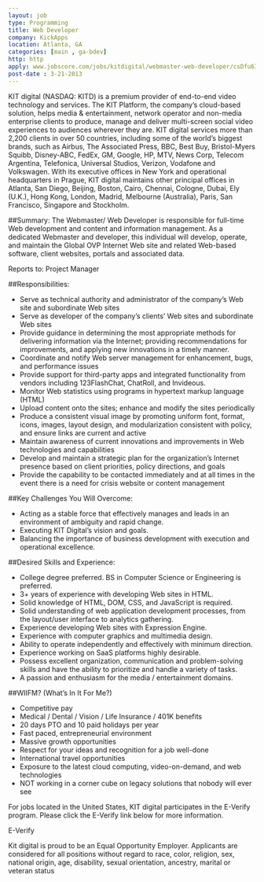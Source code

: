 ```yaml
---
layout: job
type: Programming
title: Web Developer
company: KickApps
location: Atlanta, GA
categories: [main , ga-bdev]
http: http
apply: www.jobscore.com/jobs/kitdigital/webmaster-web-developer/csDfu6I1Kr4PU-iGakhP3Q
post-date : 3-21-2013
---
```


KIT digital (NASDAQ: KITD) is a premium provider of end-to-end video technology and services. The KIT Platform, the company’s cloud-based solution, helps media & entertainment, network operator and non-media enterprise clients to produce, manage and deliver multi-screen social video experiences to audiences wherever they are. KIT digital services more than 2,200 clients in over 50 countries, including some of the world’s biggest brands, such as Airbus, The Associated Press, BBC, Best Buy, Bristol-Myers Squibb, Disney-ABC, FedEx, GM, Google, HP, MTV, News Corp, Telecom Argentina, Telefonica, Universal Studios, Verizon, Vodafone and Volkswagen. With its executive offices in New York and operational headquarters in Prague, KIT digital maintains other principal offices in Atlanta, San Diego, Beijing, Boston, Cairo, Chennai, Cologne, Dubai, Ely (U.K.), Hong Kong, London, Madrid, Melbourne (Australia), Paris, San Francisco, Singapore and Stockholm.

##Summary:
The Webmaster/ Web Developer is responsible for full-time Web development and content and information management. As a dedicated Webmaster and developer, this individual will develop, operate, and maintain the Global OVP Internet Web site and related Web-based software, client websites, portals and associated data.

Reports to: Project Manager

##Responsibilities:
* Serve as technical authority and administrator of the company’s Web site and subordinate Web sites
* Serve as developer of the company’s clients’ Web sites and subordinate Web sites
* Provide guidance in determining the most appropriate methods for delivering information via the Internet; providing recommendations for improvements, and applying new innovations in a timely manner.
* Coordinate and notify Web server management for enhancement, bugs, and performance issues
* Provide support for third-party apps and integrated functionality from vendors including 123FlashChat, ChatRoll, and Invideous.
* Monitor Web statistics using programs in hypertext markup language (HTML)
* Upload content onto the sites; enhance and modify the sites periodically
* Produce a consistent visual image by promoting uniform font, format, icons, images, layout design, and modularization consistent with policy, and ensure links are current and active
* Maintain awareness of current innovations and improvements in Web technologies and capabilities
* Develop and maintain a strategic plan for the organization’s Internet presence based on client priorities, policy directions, and goals
* Provide the capability to be contacted immediately and at all times in the event there is a need for crisis website or content management

##Key Challenges You Will Overcome:
* Acting as a stable force that effectively manages and leads in an environment of ambiguity and rapid change.
* Executing KIT Digital’s vision and goals.
* Balancing the importance of business development with execution and operational excellence.

##Desired Skills and Experience:
* College degree preferred. BS in Computer Science or Engineering is preferred.
* 3+ years of experience with developing Web sites in HTML.
* Solid knowledge of HTML, DOM, CSS, and JavaScript is required.
* Solid understanding of web application development processes, from the layout/user interface to analytics gathering.
* Experience developing Web sites with Expression Engine.
* Experience with computer graphics and multimedia design.
* Ability to operate independently and effectively with minimum direction.
* Experience working on SaaS platforms highly desirable.
* Possess excellent organization, communication and problem-solving skills and have the ability to prioritize and handle a variety of tasks.
* A passion and enthusiasm for the media / entertainment domains.

##WIIFM? (What’s In It For Me?)
* Competitive pay
* Medical / Dental / Vision / Life Insurance / 401K benefits
* 20 days PTO and 10 paid holidays per year
* Fast paced, entrepreneurial environment
* Massive growth opportunities
* Respect for your ideas and recognition for a job well-done
* International travel opportunities
* Exposure to the latest cloud computing, video-on-demand, and web technologies
* NOT working in a corner cube on legacy solutions that nobody will ever see

For jobs located in the United States, KIT digital participates in the E-Verify program. Please click the E-Verify link below for more information.

E-Verify

Kit digital is proud to be an Equal Opportunity Employer. Applicants are considered for all positions without regard to race, color, religion, sex, national origin, age, disability, sexual orientation, ancestry, marital or veteran status
 